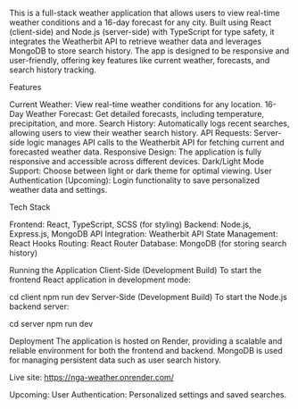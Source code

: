 This is a full-stack weather application that allows users to view real-time weather conditions and a 16-day forecast for any city. Built using React (client-side) and Node.js (server-side) with TypeScript for type safety, it integrates the Weatherbit API to retrieve weather data and leverages MongoDB to store search history. The app is designed to be responsive and user-friendly, offering key features like current weather, forecasts, and search history tracking.

Features

Current Weather: View real-time weather conditions for any location.
16-Day Weather Forecast: Get detailed forecasts, including temperature, precipitation, and more.
Search History: Automatically logs recent searches, allowing users to view their weather search history.
API Requests: Server-side logic manages API calls to the Weatherbit API for fetching current and forecasted weather data.
Responsive Design: The application is fully responsive and accessible across different devices.
Dark/Light Mode Support: Choose between light or dark theme for optimal viewing.
User Authentication (Upcoming): Login functionality to save personalized weather data and settings.

Tech Stack

Frontend: React, TypeScript, SCSS (for styling)
Backend: Node.js, Express.js, MongoDB
API Integration: Weatherbit API
State Management: React Hooks
Routing: React Router
Database: MongoDB (for storing search history)

Running the Application
Client-Side (Development Build)
To start the frontend React application in development mode:

cd client
npm run dev
Server-Side (Development Build)
To start the Node.js backend server:

cd server
npm run dev

Deployment
The application is hosted on Render, providing a scalable and reliable environment for both the frontend and backend. MongoDB is used for managing persistent data such as user search history.

Live site: https://nga-weather.onrender.com/

Upcoming:
User Authentication: Personalized settings and saved searches.
